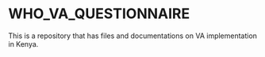 # WHO_VA_QUESTIONNAIRE
 This is a repository that has files and documentations on VA implementation in Kenya. 
